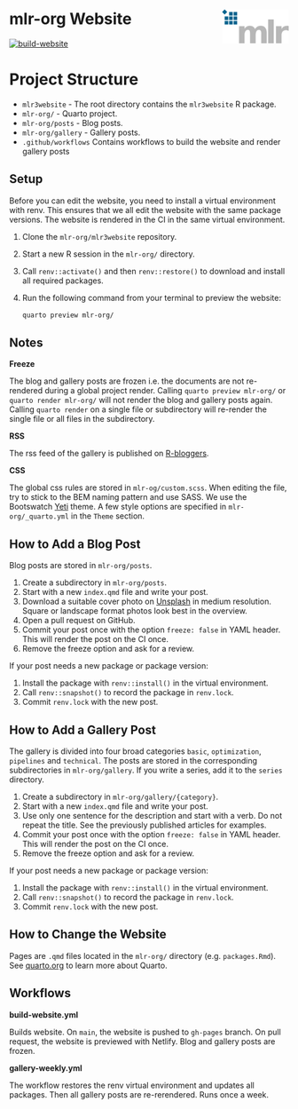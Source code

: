 
# mlr-org Website <img src="man/figures/logo.png" align="right" width = "120" />

[![build-website](https://github.com/mlr-org/mlr3website/actions/workflows/build-website.yml/badge.svg)](https://github.com/mlr-org/mlr3website/actions/workflows/build-website.yml)

# Project Structure

  - `mlr3website` - The root directory contains the `mlr3website` R
    package.
  - `mlr-org/` - Quarto project.
  - `mlr-org/posts` - Blog posts.
  - `mlr-org/gallery` - Gallery posts.
  - `.github/workflows` Contains workflows to build the website and
    render gallery posts

## Setup

Before you can edit the website, you need to install a virtual
environment with renv. This ensures that we all edit the website with
the same package versions. The website is rendered in the CI in the same
virtual environment.

1.  Clone the `mlr-org/mlr3website` repository.

2.  Start a new R session in the `mlr-org/` directory.

3.  Call `renv::activate()` and then `renv::restore()` to download and
    install all required packages.

4.  Run the following command from your terminal to preview the website:
    
    ``` bash
    quarto preview mlr-org/
    ```

## Notes

**Freeze**

The blog and gallery posts are frozen i.e. the documents are not
re-rendered during a global project render. Calling `quarto preview
mlr-org/` or `quarto render mlr-org/` will not render the blog and
gallery posts again. Calling `quarto render` on a single file or
subdirectory will re-render the single file or all files in the
subdirectory.

**RSS**

The rss feed of the gallery is published on
[R-bloggers](https://www.r-bloggers.com/).

**CSS**

The global css rules are stored in `mlr-og/custom.scss`. When editing
the file, try to stick to the BEM naming pattern and use SASS. We use
the Bootswatch [Yeti](https://bootswatch.com/yeti/) theme. A few style
options are specified in `mlr-org/_quarto.yml` in the `Theme` section.

## How to Add a Blog Post

Blog posts are stored in `mlr-org/posts`.

1.  Create a subdirectory in `mlr-org/posts`.
2.  Start with a new `index.qmd` file and write your post.
3.  Download a suitable cover photo on [Unsplash](https://unsplash.com)
    in medium resolution. Square or landscape format photos look best in
    the overview.
4.  Open a pull request on GitHub.
5.  Commit your post once with the option `freeze: false` in YAML
    header. This will render the post on the CI once.
6.  Remove the freeze option and ask for a review.

If your post needs a new package or package version:

1.  Install the package with `renv::install()` in the virtual
    environment.
2.  Call `renv::snapshot()` to record the package in `renv.lock`.
3.  Commit `renv.lock` with the new post.

## How to Add a Gallery Post

The gallery is divided into four broad categories `basic`,
`optimization`, `pipelines` and `technical`. The posts are stored in the
corresponding subdirectories in `mlr-org/gallery`. If you write a
series, add it to the `series` directory.

1.  Create a subdirectory in `mlr-org/gallery/{category}`.
2.  Start with a new `index.qmd` file and write your post.
3.  Use only one sentence for the description and start with a verb. Do
    not repeat the title. See the previously published articles for
    examples.
4.  Commit your post once with the option `freeze: false` in YAML
    header. This will render the post on the CI once.
5.  Remove the freeze option and ask for a review.

If your post needs a new package or package version:

1.  Install the package with `renv::install()` in the virtual
    environment.
2.  Call `renv::snapshot()` to record the package in `renv.lock`.
3.  Commit `renv.lock` with the new post.

## How to Change the Website

Pages are `.qmd` files located in the `mlr-org/` directory
(e.g. `packages.Rmd`). See [quarto.org](https://quarto.org) to learn
more about Quarto.

## Workflows

**build-website.yml**

Builds website. On `main`, the website is pushed to `gh-pages` branch.
On pull request, the website is previewed with Netlify. Blog and gallery
posts are frozen.

**gallery-weekly.yml**

The workflow restores the renv virtual environment and updates all
packages. Then all gallery posts are re-rerendered. Runs once a week.
